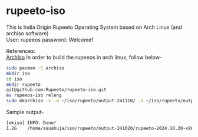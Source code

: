 # rupeeto-iso
This is India Origin Rupeeto Operating System based on Arch Linux (and archiso software)  
User: rupeeos
password: Welcome1

References:  
[ArchIso](https://wiki.archlinux.org/title/Archiso)
In order to build the rupeeos in arch linux, follow below-
```bash
sudo pacman -S archiso
mkdir iso
cd iso
mkdir rupeeto
git@github.com:Rupeeto/rupeeto-iso.git
mv rupeeos-iso releng
sudo mkarchiso -v -w ~/iso/rupeeto/output-241110/ -o ~/iso/rupeeto/output-241110/ releng/
```

Sample output-
```txt
[mkiso] INFO: Done!
1.2G	/home/sauahuja/iso/rupeeto/output-241020/rupeeto-2024.10.20-x86_64.iso
```
